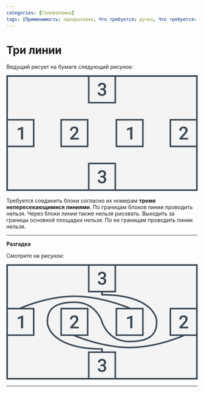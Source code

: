 ```yaml
---
categories: [Головоломка]
tags: [Применимость: одноразовая, Что требуется: ручка, Что требуется: бумага, На сколько людей рассчитано: от 1, Подвижность: нет, Построения]
---
```


# Три линии

Ведущий рисует на бумаге следующий рисунок:

![Рисунок задачи](img/problem.svg)

Требуется соединить блоки согласно их номерам **тремя непересекающимися линиями**. По границам блоков линии проводить нельзя. Через блоки линии также нельзя рисовать. Выходить за границы основной площадки нельзя. По ее границам проводить линии нельзя.

---

**Разгадка** <!-- !details -->

Смотрите на рисунок:

![Решение](img/solution.svg)

---
